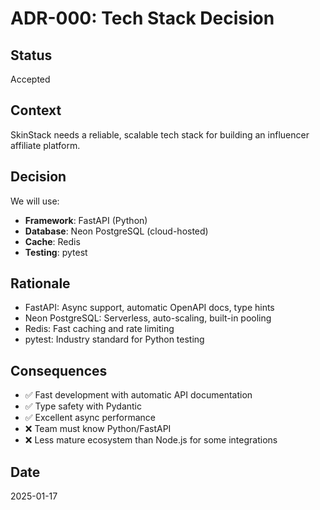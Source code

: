 # ADR-000: Tech Stack Decision

## Status
Accepted

## Context
SkinStack needs a reliable, scalable tech stack for building an influencer affiliate platform.

## Decision
We will use:
- **Framework**: FastAPI (Python)
- **Database**: Neon PostgreSQL (cloud-hosted)
- **Cache**: Redis
- **Testing**: pytest

## Rationale
- FastAPI: Async support, automatic OpenAPI docs, type hints
- Neon PostgreSQL: Serverless, auto-scaling, built-in pooling
- Redis: Fast caching and rate limiting
- pytest: Industry standard for Python testing

## Consequences
- ✅ Fast development with automatic API documentation
- ✅ Type safety with Pydantic
- ✅ Excellent async performance
- ❌ Team must know Python/FastAPI
- ❌ Less mature ecosystem than Node.js for some integrations

## Date
2025-01-17